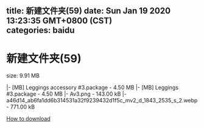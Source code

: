
title: 新建文件夹(59)
date: Sun Jan 19 2020 13:23:35 GMT+0800 (CST)    
categories: baidu
---

# 新建文件夹(59)
size: 9.91 MB
 
 
|- [MB] Leggings accessory #3.package - 4.50 MB
|- [MB] Leggings #3.package - 4.50 MB
|- Av3.png - 143.00 kB
|- a46d14_ab6fa1dd6b314531a32f9239432d1f5c_mv2_d_1843_2535_s_2.webp - 771.00 kB

[How to download](https://bpcam.bemobtrk.com/go/2ceec3aa-1ca2-46d6-b9ff-aaa5c184517c?jno=733)